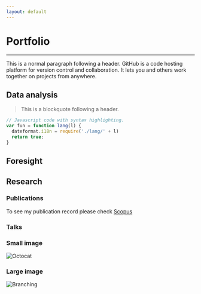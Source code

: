 ```yaml
---
layout: default
---
```


# Portfolio
* * *

This is a normal paragraph following a header. GitHub is a code hosting platform for version control and collaboration. It lets you and others work together on projects from anywhere.

## Data analysis

> This is a blockquote following a header.

```js
// Javascript code with syntax highlighting.
var fun = function lang(l) {
  dateformat.i18n = require('./lang/' + l)
  return true;
}
```

## Foresight

## Research

### Publications

To see my publication record please check [Scopus](https://www.scopus.com/authid/detail.uri?authorId=35327912500)

### Talks

### Small image

![Octocat](https://github.githubassets.com/images/icons/emoji/octocat.png)

### Large image

![Branching](https://guides.github.com/activities/hello-world/branching.png)
